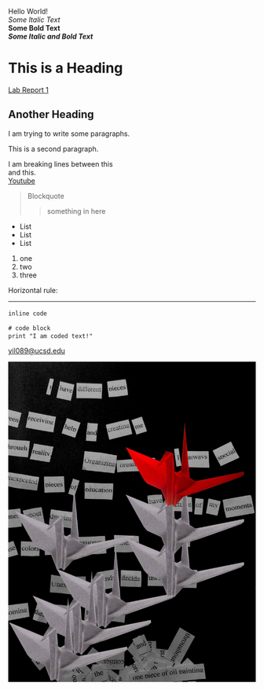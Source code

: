 Hello World!  
*Some Italic Text*  
**Some Bold Text**  
***Some Italic and Bold Text***

# This is a Heading

[Lab Report 1](lab-report-1-week-2.html)

## Another Heading

I am trying to write some paragraphs.

This is a second paragraph.

I am breaking lines between this  
and this.  
[Youtube](http://Youtube.com)
> Blockquote
> 
>> something in here
* List
* List
* List
1. one
2. two
3. three

Horizontal rule:

---

`inline code`
```
# code block
print "I am coded text!"
```
<yil089@ucsd.edu>

![image](image_making2_2.jpg)

